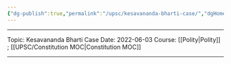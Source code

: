 ```yaml
---
{"dg-publish":true,"permalink":"/upsc/kesavananda-bharti-case/","dgHomeLink":true,"dgPassFrontmatter":false}
---
```


----
Topic: Kesavananda Bharti Case
Date: 2022-06-03
Course: [[Polity|Polity]] ; [[UPSC/Constitution MOC|Constitution MOC]] 

----



